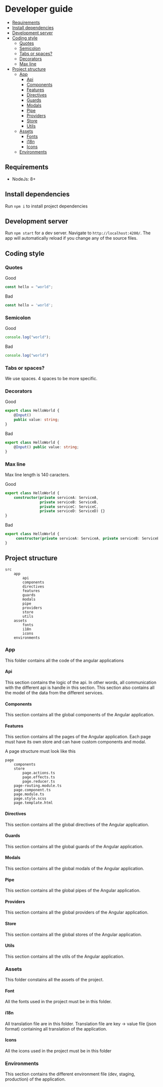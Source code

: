 # Developer guide

- [Requirements](#requirements)
- [Install dependencies](#install-dependencies)
- [Development server](#development-server)
- [Coding style](#development-server)
    - [Quotes](#quotes)
    - [Semicolon](#semicolon)
    - [Tabs or spaces?](#tabs-or-spaces)
    - [Decorators](#decorators)
    - [Max line](#max-line)
- [Project structure](#project-structure)
    - [App](#app)
        - [Api](#api)
        - [Components](#components)
        - [Features](#features)
        - [Directives](#directives)
        - [Guards](#guards)
        - [Modals](#modals)
        - [Pipe](pipe)
        - [Providers](#providers)
        - [Store](#store)
        - [Utils](#utils)
    - [Assets](#assets)
        - [Fonts](#fonts)
        - [i18n](#i18n)
        - [Icons](#icons)
    - [Environments](#environments)

## Requirements
- NodeJs: 8+

## Install dependencies
Run `npm i` to install project dependencies

## Development server

Run `npm start` for a dev server. Navigate to `http://localhost:4200/`. The app will automatically reload if you change any of the source files.

## Coding style

### Quotes
Good
```typescript
const hello = "world";
```

Bad
```typescript
const hello = 'world';
```

### Semicolon
Good
```typescript
console.log("world");
```

Bad
```typescript
console.log("world")
```

### Tabs or spaces?
We use spaces. 4 spaces to be more specific.

### Decorators
Good
```typescript
export class HelloWorld {
    @Input()
    public value: string;
}
```

Bad
```typescript
export class HelloWorld {
    @Input() public value: string;
}
```

### Max line
Max line length is 140 caracters.

Good
```typescript
export class HelloWorld {
    constructor(private serviceA: ServiceA,
                private serviceB: ServiceB,
                private serviceC: ServiceC,
                private serviceD: ServiceD) {}
}
```

Bad
```typescript
export class HelloWorld {
     constructor(private serviceA: ServiceA, private serviceB: ServiceB, private serviceC: ServiceC, private serviceD: ServiceD) {}
}
```

## Project structure
```
src
    app
        api
        components
        directives
        features
        guards
        modals
        pipe
        providers
        store
        utils
    assets
        fonts
        i18n
        icons
    environments
```

### App
This folder contains all the code of the angular applications

#### Api
This section contains the logic of the api. In other words, all communication with the different api is handle in this section.
This section also contains all the model of the data from the different services.

#### Components
This section contains all the global components of the Angular application.

#### Features
This section contains all the pages of the Angular application. Each page must have its own store and can have custom components and modal.

A page structure must look like this
```
page
    components
    store
        page.actions.ts
        page.effects.ts
        page.reducer.ts
    page-routing.module.ts
    page.component.ts
    page.module.ts
    page.style.scss
    page.template.html
```

#### Directives
This section contains all the global directives of the Angular application.

#### Guards
This section contains all the global guards of the Angular application.

#### Modals
This section contains all the global modals of the Angular application.

#### Pipe
This section contains all the global pipes of the Angular application.

#### Providers
This section contains all the global providers of the Angular application.

#### Store
This section contains all the global stores of the Angular application.

#### Utils
This section contains all the utils of the Angular application.

### Assets
This folder constains all the assets of the project.

#### Font
All the fonts used in the project must be in this folder.

#### i18n
All translation file are in this folder. Translation file are key -> value file (json format) containing all translation of the application.

#### Icons
All the icons used in the project must be in this folder

### Environments
This section contains the different environment file (dev, staging, production) of the application.
